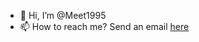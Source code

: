 - 👋 Hi, I’m @Meet1995
- 📫 How to reach me? Send an email [here](mailto:meetgandhi14@gmail.com?subject=Want%20to%20collaborate?)

<!---
Meet1995/Meet1995 is a ✨ special ✨ repository because its `README.md` (this file) appears on your GitHub profile.
You can click the Preview link to take a look at your changes.
--->
